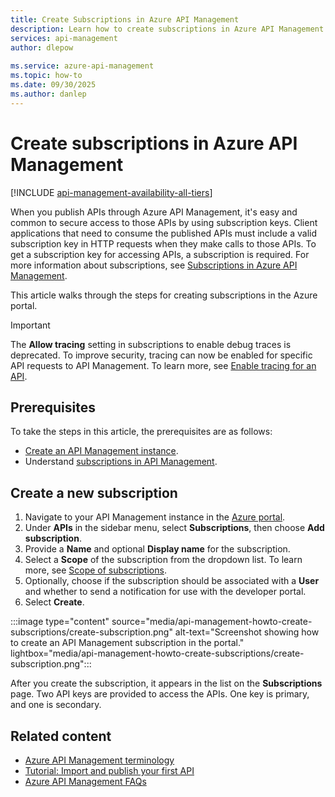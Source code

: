 ```yaml
---
title: Create Subscriptions in Azure API Management
description: Learn how to create subscriptions in Azure API Management to secure access to APIs by using subscription keys.
services: api-management
author: dlepow
 
ms.service: azure-api-management
ms.topic: how-to
ms.date: 09/30/2025
ms.author: danlep
---
```

# Create subscriptions in Azure API Management

[!INCLUDE [api-management-availability-all-tiers](../../includes/api-management-availability-all-tiers.md)]

When you publish APIs through Azure API Management, it's easy and common to secure access to those APIs by using subscription keys. Client applications that need to consume the published APIs must include a valid subscription key in HTTP requests when they make calls to those APIs. To get a subscription key for accessing APIs, a subscription is required. For more information about subscriptions, see [Subscriptions in Azure API Management](api-management-subscriptions.md).

This article walks through the steps for creating subscriptions in the Azure portal.

> [!IMPORTANT]
> The **Allow tracing** setting in subscriptions to enable debug traces is deprecated. To improve security, tracing can now be enabled for specific API requests to API Management. To learn more, see [Enable tracing for an API](api-management-howto-api-inspector.md#enable-tracing-for-an-api).

## Prerequisites

To take the steps in this article, the prerequisites are as follows:

* [Create an API Management instance](get-started-create-service-instance.md).
* Understand [subscriptions in API Management](api-management-subscriptions.md).

## Create a new subscription

1. Navigate to your API Management instance in the [Azure portal](https://portal.azure.com).
1. Under **APIs** in the sidebar menu, select **Subscriptions**, then choose **Add subscription**.
1. Provide a **Name** and optional **Display name** for the subscription.
1. Select a **Scope** of the subscription from the dropdown list. To learn more, see [Scope of subscriptions](api-management-subscriptions.md#scope-of-subscriptions).
1. Optionally, choose if the subscription should be associated with a **User** and whether to send a notification for use with the developer portal.
1. Select **Create**.

:::image type="content" source="media/api-management-howto-create-subscriptions/create-subscription.png" alt-text="Screenshot showing how to create an API Management subscription in the portal." lightbox="media/api-management-howto-create-subscriptions/create-subscription.png":::

After you create the subscription, it appears in the list on the **Subscriptions** page. Two API keys are provided to access the APIs. One key is primary, and one is secondary. 

## Related content

* [Azure API Management terminology](api-management-terminology.md)
* [Tutorial: Import and publish your first API](import-and-publish.md)
* [Azure API Management FAQs](api-management-faq.yml)
